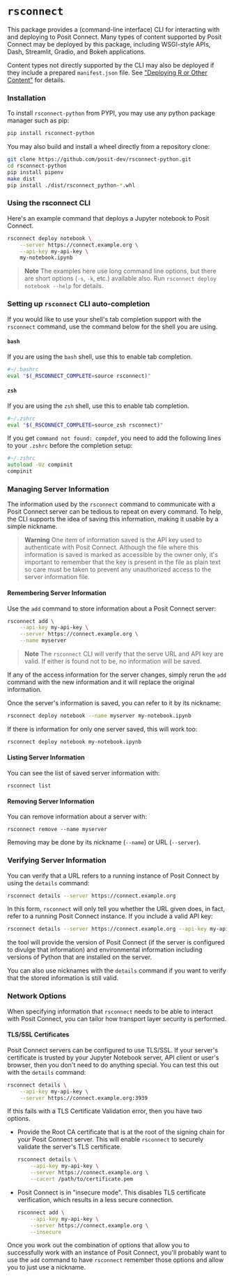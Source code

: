 # `rsconnect`

This package provides a (command-line interface) CLI for interacting
with and deploying to Posit Connect. Many types of content supported by Posit
Connect may be deployed by this package, including WSGI-style APIs, Dash, Streamlit,
Gradio, and Bokeh applications.

Content types not directly supported by the CLI may also be deployed if they include a
prepared `manifest.json` file. See ["Deploying R or Other
Content"](#deploying-r-or-other-content) for details.


### Installation

To install `rsconnect-python` from PYPI, you may use any python package manager such as
pip:

```bash
pip install rsconnect-python
```

You may also build and install a wheel directly from a repository clone:

```bash
git clone https://github.com/posit-dev/rsconnect-python.git
cd rsconnect-python
pip install pipenv
make dist
pip install ./dist/rsconnect_python-*.whl
```

### Using the rsconnect CLI

Here's an example command that deploys a Jupyter notebook to Posit Connect.

```bash
rsconnect deploy notebook \
    --server https://connect.example.org \
    --api-key my-api-key \
    my-notebook.ipynb
```

> **Note**
> The examples here use long command line options, but there are short
> options (`-s`, `-k`, etc.) available also. Run `rsconnect deploy notebook --help`
> for details.

### Setting up `rsconnect` CLI auto-completion

If you would like to use your shell's tab completion support with the `rsconnect`
command, use the command below for the shell you are using.

#### `bash`

If you are using the `bash` shell, use this to enable tab completion.

```bash
#~/.bashrc
eval "$(_RSCONNECT_COMPLETE=source rsconnect)"
```

#### `zsh`

If you are using the `zsh` shell, use this to enable tab completion.

```zsh
#~/.zshrc
eval "$(_RSCONNECT_COMPLETE=source_zsh rsconnect)"
```

If you get `command not found: compdef`, you need to add the following lines to your
`.zshrc` before the completion setup:

```zsh
#~/.zshrc
autoload -Uz compinit
compinit
```

### Managing Server Information

The information used by the `rsconnect` command to communicate with a Posit Connect
server can be tedious to repeat on every command. To help, the CLI supports the idea
of saving this information, making it usable by a simple nickname.

> **Warning**
> One item of information saved is the API key used to authenticate with
> Posit Connect. Although the file where this information is saved is marked as
> accessible by the owner only, it's important to remember that the key is present
> in the file as plain text so care must be taken to prevent any unauthorized access
> to the server information file.

#### Remembering Server Information

Use the `add` command to store information about a Posit Connect server:

```bash
rsconnect add \
    --api-key my-api-key \
    --server https://connect.example.org \
    --name myserver
```

> **Note**
> The `rsconnect` CLI will verify that the serve URL and API key
> are valid. If either is found not to be, no information will be saved.

If any of the access information for the server changes, simply rerun the
`add` command with the new information and it will replace the original
information.

Once the server's information is saved, you can refer to it by its nickname:

```bash
rsconnect deploy notebook --name myserver my-notebook.ipynb
```

If there is information for only one server saved, this will work too:

```bash
rsconnect deploy notebook my-notebook.ipynb
```

#### Listing Server Information

You can see the list of saved server information with:

```
rsconnect list
```

#### Removing Server Information

You can remove information about a server with:

```
rsconnect remove --name myserver
```

Removing may be done by its nickname (`--name`) or URL (`--server`).

### Verifying Server Information

You can verify that a URL refers to a running instance of Posit Connect by using
the `details` command:

```bash
rsconnect details --server https://connect.example.org
```

In this form, `rsconnect` will only tell you whether the URL given does, in fact, refer
to a running Posit Connect instance. If you include a valid API key:

```bash
rsconnect details --server https://connect.example.org --api-key my-api-key
```

the tool will provide the version of Posit Connect (if the server is configured to
divulge that information) and environmental information including versions of Python
that are installed on the server.

You can also use nicknames with the `details` command if you want to verify that the
stored information is still valid.


### Network Options

When specifying information that `rsconnect` needs to be able to interact with Posit
Connect, you can tailor how transport layer security is performed.

#### TLS/SSL Certificates

Posit Connect servers can be configured to use TLS/SSL. If your server's certificate
is trusted by your Jupyter Notebook server, API client or user's browser, then you
don't need to do anything special. You can test this out with the `details` command:

```bash
rsconnect details \
    --api-key my-api-key \
    --server https://connect.example.org:3939
```

If this fails with a TLS Certificate Validation error, then you have two options.

* Provide the Root CA certificate that is at the root of the signing chain for your
  Posit Connect server. This will enable `rsconnect` to securely validate the
  server's TLS certificate.

    ```bash
    rsconnect details \
        --api-key my-api-key \
        --server https://connect.example.org \
        --cacert /path/to/certificate.pem
    ```

* Posit Connect is in "insecure mode". This disables TLS certificate verification,
  which results in a less secure connection.

    ```bash
    rsconnect add \
        --api-key my-api-key \
        --server https://connect.example.org \
        --insecure
    ```

Once you work out the combination of options that allow you to successfully work with
an instance of Posit Connect, you'll probably want to use the `add` command to have
`rsconnect` remember those options and allow you to just use a nickname.
